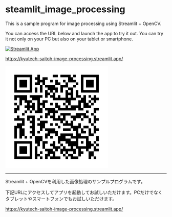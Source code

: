 # steamlit_image_processing

This is a sample program for image processing using Streamlit + OpenCV.

You can access the URL below and launch the app to try it out. You can try it not only on your PC but also on your tablet or smartphone.

[![Streamlit App](https://static.streamlit.io/badges/streamlit_badge_black_white.svg)](https://kyutech-saitoh-image-processing.streamlit.app)

<a href="https://kyutech-saitoh-image-processing.streamlit.app/" target="_blank" rel="noopener noreferrer">https://kyutech-saitoh-image-processing.streamlit.app/</a>

![QR](data/QR.png)

---

Streamlit + OpenCVを利用した画像処理のサンプルプログラムです。

下記URLにアクセスしてアプリを起動してお試しいただけます。PCだけでなくタブレットやスマートフォンでもお試しいただけます。

<a href="https://kyutech-saitoh-image-processing.streamlit.app/" target="_blank" rel="noopener noreferrer">https://kyutech-saitoh-image-processing.streamlit.app/</a>
